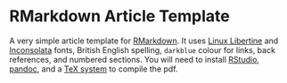 # RMarkdown Article Template

A very simple article template for [RMarkdown](http://rmarkdown.rstudio.com/). It uses [Linux Libertine](http://www.linuxlibertine.org/) and [Inconsolata](https://fonts.google.com/specimen/Inconsolata) fonts, British English spelling, `darkblue` colour for links, back references, and numbered sections. You will need to install [RStudio](https://www.rstudio.com/), [pandoc](http://pandoc.org/), and a [TeX system](https://latex-project.org/ftp.html) to compile the pdf. 
